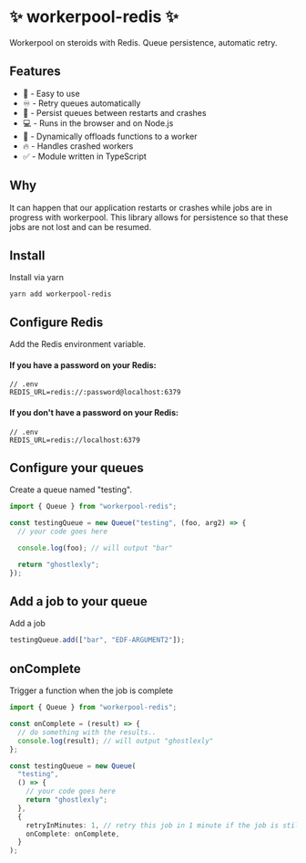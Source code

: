 # ✨ workerpool-redis ✨

Workerpool on steroids with Redis.
Queue persistence, automatic retry.

## Features

- 🐣 - Easy to use
- ♾️ - Retry queues automatically
- 📝 - Persist queues between restarts and crashes
- 💻 - Runs in the browser and on Node.js
- 💅 - Dynamically offloads functions to a worker
- 🔥 - Handles crashed workers
- ✅ - Module written in TypeScript

## Why

It can happen that our application restarts or crashes while jobs are in progress with workerpool.
This library allows for persistence so that these jobs are not lost and can be resumed.

## Install

Install via yarn

```
yarn add workerpool-redis
```

## Configure Redis

Add the Redis environment variable.

#### If you have a password on your Redis:

```
// .env
REDIS_URL=redis://:password@localhost:6379
```

#### If you don't have a password on your Redis:

```
// .env
REDIS_URL=redis://localhost:6379
```

## Configure your queues

Create a queue named "testing".

```ts
import { Queue } from "workerpool-redis";

const testingQueue = new Queue("testing", (foo, arg2) => {
  // your code goes here

  console.log(foo); // will output "bar"

  return "ghostlexly";
});
```

## Add a job to your queue

Add a job

```ts
testingQueue.add(["bar", "EDF-ARGUMENT2"]);
```

## onComplete

Trigger a function when the job is complete

```ts
import { Queue } from "workerpool-redis";

const onComplete = (result) => {
  // do something with the results..
  console.log(result); // will output "ghostlexly"
};

const testingQueue = new Queue(
  "testing",
  () => {
    // your code goes here
    return "ghostlexly";
  },
  {
    retryInMinutes: 1, // retry this job in 1 minute if the job is still not completed
    onComplete: onComplete,
  }
);
```

